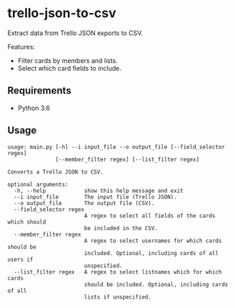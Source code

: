 # trello-json-to-csv

Extract data from Trello JSON exports to CSV.

Features:

* Filter cards by members and lists.
* Select which card fields to include.

## Requirements

* Python 3.6

## Usage

    usage: main.py [-h] --i input_file --o output_file [--field_selector regex]
                   [--member_filter regex] [--list_filter regex]

    Converts a Trello JSON to CSV.

    optional arguments:
      -h, --help            show this help message and exit
      --i input_file        The input file (Trello JSON).
      --o output_file       The output file (CSV).
      --field_selector regex
                            A regex to select all fields of the cards which should
                            be included in the CSV.
      --member_filter regex
                            A regex to select usernames for which cards should be
                            included. Optional, including cards of all users if
                            unspecified.
      --list_filter regex   A regex to select listnames which for which cards
                            should be included. Optional, including cards of all
                            lists if unspecified.
